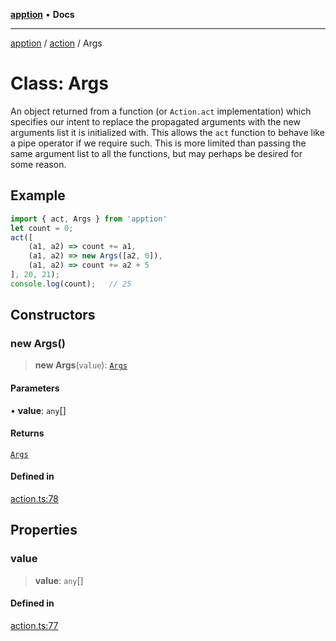 [**apption**](../../README.md) • **Docs**

***

[apption](../../modules.md) / [action](../README.md) / Args

# Class: Args

An object returned from a function (or `Action.act` implementation) which specifies our intent to 
replace the propagated arguments with the new arguments list it is initialized with. This allows the 
`act` function to behave like a pipe operator if we require such. This is more limited than 
passing the same argument list to all the functions, but may perhaps be desired for some reason.

## Example

```ts
import { act, Args } from 'apption'
let count = 0;
act([
    (a1, a2) => count += a1,
    (a1, a2) => new Args([a2, 0]),
    (a1, a2) => count += a2 + 5
], 20, 21);
console.log(count);   // 25
```

## Constructors

### new Args()

> **new Args**(`value`): [`Args`](Args.md)

#### Parameters

• **value**: `any`[]

#### Returns

[`Args`](Args.md)

#### Defined in

[action.ts:78](https://github.com/mksunny1/apption/blob/5c2ed0c98e500fcbd7087b8148508efe1896c020/src/action.ts#L78)

## Properties

### value

> **value**: `any`[]

#### Defined in

[action.ts:77](https://github.com/mksunny1/apption/blob/5c2ed0c98e500fcbd7087b8148508efe1896c020/src/action.ts#L77)

